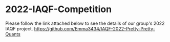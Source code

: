 # 2022-IAQF-Competition
Please follow the link attached below to see the details of our group's 2022 IAQF project.
https://github.com/Emma3434/IAQF-2022-Pretty-Pretty-Quants
